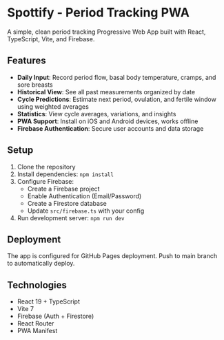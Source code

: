 # Spottify - Period Tracking PWA

A simple, clean period tracking Progressive Web App built with React, TypeScript, Vite, and Firebase.

## Features

- **Daily Input**: Record period flow, basal body temperature, cramps, and sore breasts
- **Historical View**: See all past measurements organized by date
- **Cycle Predictions**: Estimate next period, ovulation, and fertile window using weighted averages
- **Statistics**: View cycle averages, variations, and insights
- **PWA Support**: Install on iOS and Android devices, works offline
- **Firebase Authentication**: Secure user accounts and data storage

## Setup

1. Clone the repository
2. Install dependencies: `npm install`
3. Configure Firebase:
   - Create a Firebase project
   - Enable Authentication (Email/Password)
   - Create a Firestore database
   - Update `src/firebase.ts` with your config
4. Run development server: `npm run dev`

## Deployment

The app is configured for GitHub Pages deployment. Push to main branch to automatically deploy.

## Technologies

- React 19 + TypeScript
- Vite 7
- Firebase (Auth + Firestore)
- React Router
- PWA Manifest
